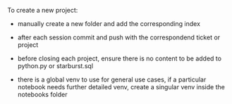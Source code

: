 To create a new project:

- manually create a new folder and add the corresponding index

- after each session commit and push with the correspondend ticket or project

- before closing each project, ensure there is no content to be added to python.py or starburst.sql

- there is a global venv to use for general use cases, if a particular notebook needs further detailed venv, create a singular venv inside the notebooks folder